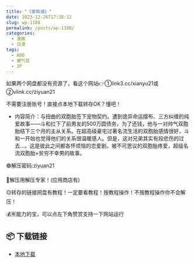 ```yaml
---
title: "《爱和诚》"
date: 2023-12-26T17:38:12
slug: wp-1188
permalink: /posts/wp-1188/
categories:
  - 漫画
  - 日漫
tags:
  - ABO
  - 健气受
  - 3P
---
```


如果两个网盘都没有资源了，看这个网站👉①link3.cc/xianyu21或②vlink.cc/ziyuan21

不需要注册账号！直接点本地下载转存OK？懂吧！

*   内容简介：与扭曲的双胞胎签下宠物契约。遭到诡异命运摆布、三方纠缠的纯爱故事——斗和扛下了前男友的500万圆债务，为了还钱，他与一对帅气双胞胎结下三个月的主从关系。在超高级豪宅过著名流生活的双胞胎感情很好，斗和一开始也觉得他们的关系很温暖感人。但是，这对兄弟其实有段悲伤的过去…。这是彼此之间都各怀烦恼的恋爱剧。被不可思议的双胞胎疼爱，超级名流双胞胎×贫穷不幸男的故事。

🟢解压密码:ziyuan21

🔵解压用解压专家！(应用商店有)

🟡转存的链接网盘有教程！一定要看教程！按教程操作！不按教程操作你不会解压！

💰🈶能力的宝，可以点左下角赞赏支持一下网站运行

## 📦 下载链接
- [本地下载](https://blziyuan21.com/pay-download/1188?key=4d0dbca8ef&down_id=0)

